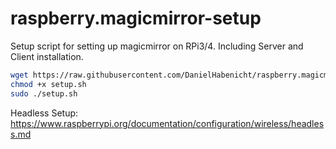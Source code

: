 # raspberry.magicmirror-setup

Setup script for setting up magicmirror on RPi3/4. Including Server and Client installation. 
```bash
wget https://raw.githubusercontent.com/DanielHabenicht/raspberry.magicmirror-setup/main/setup.sh
chmod +x setup.sh
sudo ./setup.sh
```


Headless Setup: 
https://www.raspberrypi.org/documentation/configuration/wireless/headless.md

